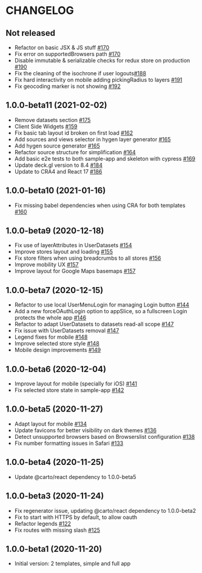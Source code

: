 # CHANGELOG

## Not released
- Refactor on basic JSX & JS stuff [#170](https://github.com/CartoDB/carto-react-template/pull/170)
- Fix error on supportedBrowsers path [#170](https://github.com/CartoDB/carto-react-template/pull/170)
- Disable immutable & serializable checks for redux store on production [#190](https://github.com/CartoDB/carto-react-template/pull/190)
- Fix the cleaning of the isochrone if user logouts[#188](https://github.com/CartoDB/carto-react-template/pull/188)
- Fix hard interactivity on mobile adding pickingRadius to layers [#191](https://github.com/CartoDB/carto-react-template/pull/191)
- Fix geocoding marker is not showing [#192](https://github.com/CartoDB/carto-react-template/pull/192)

## 1.0.0-beta11 (2021-02-02)
- Remove datasets section [#175](https://github.com/CartoDB/carto-react-template/pull/175)
- Client Side Widgets [#159](https://github.com/CartoDB/carto-react-template/pull/159)
- Fix basic tab layout id broken on first load [#162](https://github.com/CartoDB/carto-react-template/issues/162)
- Add sources and views selector in hygen layer generator [#165](https://github.com/CartoDB/carto-react-template/pull/165)
- Add hygen source generator [#165](https://github.com/CartoDB/carto-react-template/pull/165)
- Refactor source structure for simplification [#164](https://github.com/CartoDB/carto-react-template/issues/164)
- Add basic e2e tests to both sample-app and skeleton with cypress [#169](https://github.com/CartoDB/carto-react-template/pull/169)
- Update deck.gl version to 8.4 [#184](https://github.com/CartoDB/carto-react-template/pull/184)
- Update to CRA4 and React 17 [#186](https://github.com/CartoDB/carto-react-template/pull/186)

## 1.0.0-beta10 (2021-01-16)
- Fix missing babel dependencies when using CRA for both templates [#160](https://github.com/CartoDB/carto-react-template/issues/160)

## 1.0.0-beta9 (2020-12-18)
- Fix use of layerAttributes in UserDatasets [#154](https://github.com/CartoDB/carto-react-template/pull/154)
- Improve stores layout and loading [#155](https://github.com/CartoDB/carto-react-template/pull/155)
- Fix store filters when using breadcrumbs to all stores [#156](https://github.com/CartoDB/carto-react-template/pull/156)
- Improve mobility UX [#157](https://github.com/CartoDB/carto-react-template/pull/157)
- Improve layout for Google Maps basemaps [#157](https://github.com/CartoDB/carto-react-template/pull/157)

## 1.0.0-beta7 (2020-12-15)
- Refactor to use local UserMenuLogin for managing Login button [#144](https://github.com/CartoDB/carto-react-template/pull/144)
- Add a new forceOAuthLogin option to appSlice, so a fullscreen Login protects the whole app [#146](https://github.com/CartoDB/carto-react-template/pull/146)
- Refactor to adapt UserDatasets to datasets read-all scope [#147](https://github.com/CartoDB/carto-react-template/pull/147)
- Fix issue with UserDatasets removal [#147](https://github.com/CartoDB/carto-react-template/pull/147)
- Legend fixes for mobile [#148](https://github.com/CartoDB/carto-react-template/pull/148)
- Improve selected store style [#148](https://github.com/CartoDB/carto-react-template/pull/148)
- Mobile design improvements [#149](https://github.com/CartoDB/carto-react-template/pull/149)

## 1.0.0-beta6 (2020-12-04)
- Improve layout for mobile (specially for iOS) [#141](https://github.com/CartoDB/carto-react-template/pull/141)
- Fix selected store state in sample-app [#142](https://github.com/CartoDB/carto-react-template/pull/142)

## 1.0.0-beta5 (2020-11-27)
- Adapt layout for mobile [#134](https://github.com/CartoDB/carto-react-template/pull/134)
- Update favicons for better visibility on dark themes [#136](https://github.com/CartoDB/carto-react-template/pull/136)
- Detect unsupported browsers based on Browserslist configuration [#138](https://github.com/CartoDB/carto-react-template/pull/138)
- Fix number formatting issues in Safari [#133](https://github.com/CartoDB/carto-react-template/pull/133/)

## 1.0.0-beta4 (2020-11-25)
- Update @carto/react dependency to 1.0.0-beta5

## 1.0.0-beta3 (2020-11-24)
- Fix regenerator issue, updating @carto/react dependency to 1.0.0-beta2
- Fix to start with HTTPS by default, to allow oauth
- Refactor legends [#122](https://github.com/CartoDB/carto-react-template/pull/122)
- Fix routes with missing slash [#125](https://github.com/CartoDB/carto-react-template/pull/125)

## 1.0.0-beta1 (2020-11-20)
- Initial version: 2 templates, simple and full app
